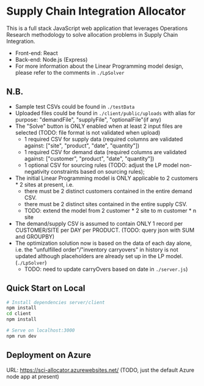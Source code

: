 # Supply Chain Integration Allocator

This is a full stack JavaScript web application that leverages Operations Research methodology to solve allocation problems in Supply Chain Integration.
- Front-end: React
- Back-end: Node.js (Express)
- For more information about the Linear Programming model design, please refer to the comments in `./LpSolver`

## N.B.
- Sample test CSVs could be found in `./testData`
- Uploaded files could be found in `./client/public/uploads` with alias for purpose: "demandFile", "supplyFile", "optionalFile"(if any)
- The "Solve" button is ONLY enabled when at least 2 input files are selected (TODO: file format is not validated when upload)
    - 1 required CSV for supply data (required columns are validated against: ["site", "product", "date", "quantity"])
    - 1 required CSV for demand data (required columns are validated against: ["customer", "product", "date", "quantity"])
    - 1 optional CSV for sourcing rules (TODO: adjust the LP model non-negativity constraints based on sourcing rules);
- The initial Linear Programming model is ONLY applicable to 2 customers * 2 sites at present, i.e. 
    - there must be 2 distinct customers contained in the entire demand CSV.
    - there must be 2 distinct sites contained in the entire supply CSV.
    - TODO: extend the model from 2 customer * 2 site to m customer * n site
- The demand/supply CSV is assumed to contain ONLY 1 record per CUSTOMER/SITE per DAY per PRODUCT. (TODO: query json with SUM and GROUPBY)
- The optimization solution now is based on the data of each day alone, i.e. the "unfulfilled order"/"inventory carryovers" in history is not updated although placeholders are already set up in the LP model. (`./LpSolver`)
    - TODO: need to update carryOvers based on date in `./server.js`)

## Quick Start on Local

```bash
# Install dependencies server/client
npm install
cd client
npm install

# Serve on localhost:3000
npm run dev
```

## Deployment on Azure 
URL: https://sci-allocator.azurewebsites.net/ (TODO, just the default Azure node app at present)